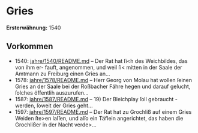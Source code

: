 # Gries

**Ersterwähnung:** 1540

## Vorkommen
- 1540: [jahre/1540/README.md](../jahre/1540/README.md) – Der Rat hat ſi<h des Weichbildes, das von ihm er-
fauft, angenommen, und weil ſi< mitten in der Saale
der Amtmann zu Freiburg einen Gries an...
- 1578: [jahre/1578/README.md](../jahre/1578/README.md) – Herr Georg von Molau hat wollen ſeinen Gries an
der Saale bei der Roßbacher Fähre hegen und darauf
geſucht, ſolches öffentlih auszurufen...
- 1587: [jahre/1587/README.md](../jahre/1587/README.md) – 19) Der Bleichplay ſoll gebraucht - werden, ſoweit der
Gries geht...
- 1597: [jahre/1597/README.md](../jahre/1597/README.md) – Der Rat hat zu Grochliß auf einem Gries Weiden
ſte>en laſſen, und alſo ein Täflein angerichtet, das haben
die Grochlißer in der Nacht verde>...
